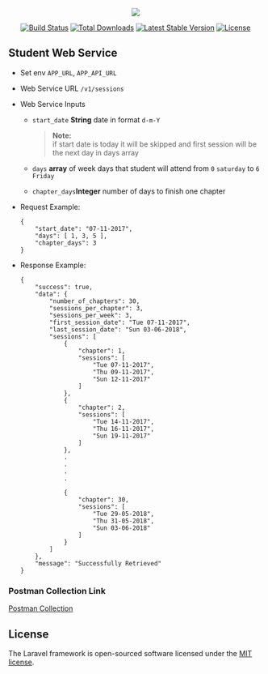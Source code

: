 <p align="center"><img src="https://laravel.com/assets/img/components/logo-laravel.svg"></p>

<p align="center">
<a href="https://travis-ci.org/laravel/framework"><img src="https://travis-ci.org/laravel/framework.svg" alt="Build Status"></a>
<a href="https://packagist.org/packages/laravel/framework"><img src="https://poser.pugx.org/laravel/framework/d/total.svg" alt="Total Downloads"></a>
<a href="https://packagist.org/packages/laravel/framework"><img src="https://poser.pugx.org/laravel/framework/v/stable.svg" alt="Latest Stable Version"></a>
<a href="https://packagist.org/packages/laravel/framework"><img src="https://poser.pugx.org/laravel/framework/license.svg" alt="License"></a>
</p>

## Student Web Service


* Set env `APP_URL`, `APP_API_URL`
* Web Service URL `/v1/sessions`
* Web Service Inputs
	- `start_date` __String__ date in format `d-m-Y`
		
		> __Note:__<br>
		> if start date is today it will be skipped and first session will be the next day in days array
		 
	- `days` __array__ of week days that student will attend from `0`  `saturday` to `6` `Friday`
	- `chapter_days`__Integer__ number of days to finish one chapter

* Request Example:

	```
	{
		"start_date": "07-11-2017",
		"days": [ 1, 3, 5 ],
		"chapter_days": 3
	}
	```

* Response Example:

	```
	{
	    "success": true,
	    "data": {
	        "number_of_chapters": 30,
	        "sessions_per_chapter": 3,
	        "sessions_per_week": 3,
	        "first_session_date": "Tue 07-11-2017",
	        "last_session_date": "Sun 03-06-2018",
	        "sessions": [
	            {
	                "chapter": 1,
	                "sessions": [
	                    "Tue 07-11-2017",
	                    "Thu 09-11-2017",
	                    "Sun 12-11-2017"
	                ]
	            },
	            {
	                "chapter": 2,
	                "sessions": [
	                    "Tue 14-11-2017",
	                    "Thu 16-11-2017",
	                    "Sun 19-11-2017"
	                ]
	            },
	            .
	            .
	            .
	            .
	            
	            {
	                "chapter": 30,
	                "sessions": [
	                    "Tue 29-05-2018",
	                    "Thu 31-05-2018",
	                    "Sun 03-06-2018"
	                ]
	            }
	        ]
	    },
	    "message": "Successfully Retrieved"
	}

	```

	
### Postman Collection Link
[Postman Collection](https://www.getpostman.com/collections/b2bc207ef016b6d46bad)


## License

The Laravel framework is open-sourced software licensed under the [MIT license](http://opensource.org/licenses/MIT).
